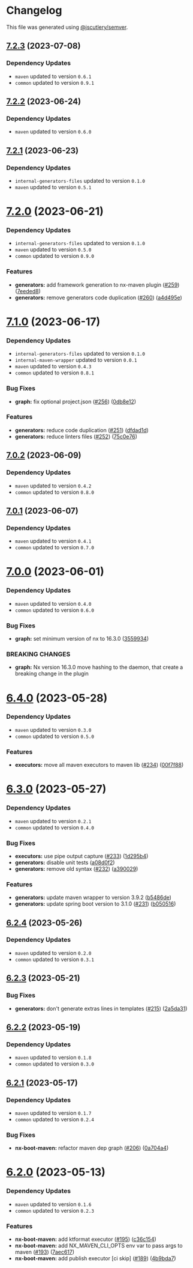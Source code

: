 # Changelog

This file was generated using [@jscutlery/semver](https://github.com/jscutlery/semver).

## [7.2.3](https://github.com/khalilou88/jnxplus/compare/nx-boot-maven-7.2.2...nx-boot-maven-7.2.3) (2023-07-08)

### Dependency Updates

* `maven` updated to version `0.6.1`
* `common` updated to version `0.9.1`


## [7.2.2](https://github.com/khalilou88/jnxplus/compare/nx-boot-maven-7.2.1...nx-boot-maven-7.2.2) (2023-06-24)

### Dependency Updates

* `maven` updated to version `0.6.0`


## [7.2.1](https://github.com/khalilou88/jnxplus/compare/nx-boot-maven-7.2.0...nx-boot-maven-7.2.1) (2023-06-23)

### Dependency Updates

* `internal-generators-files` updated to version `0.1.0`
* `maven` updated to version `0.5.1`


# [7.2.0](https://github.com/khalilou88/jnxplus/compare/nx-boot-maven-7.1.0...nx-boot-maven-7.2.0) (2023-06-21)

### Dependency Updates

* `internal-generators-files` updated to version `0.1.0`
* `maven` updated to version `0.5.0`
* `common` updated to version `0.9.0`

### Features

* **generators:** add framework generation to nx-maven plugin ([#259](https://github.com/khalilou88/jnxplus/issues/259)) ([7eeded8](https://github.com/khalilou88/jnxplus/commit/7eeded89e41c1feac148bf3cc119da30b42bc3df))
* **generators:** remove generators code duplication ([#260](https://github.com/khalilou88/jnxplus/issues/260)) ([a4d495e](https://github.com/khalilou88/jnxplus/commit/a4d495ed73a23dc2e146f798b29ac37383dbe923))



# [7.1.0](https://github.com/khalilou88/jnxplus/compare/nx-boot-maven-7.0.2...nx-boot-maven-7.1.0) (2023-06-17)

### Dependency Updates

* `internal-generators-files` updated to version `0.1.0`
* `internal-maven-wrapper` updated to version `0.0.1`
* `maven` updated to version `0.4.3`
* `common` updated to version `0.8.1`

### Bug Fixes

* **graph:** fix optional project.json ([#256](https://github.com/khalilou88/jnxplus/issues/256)) ([0db8e12](https://github.com/khalilou88/jnxplus/commit/0db8e12a1d7056d6423ae664ae70725099ad33bd))


### Features

* **generators:** reduce code duplication ([#251](https://github.com/khalilou88/jnxplus/issues/251)) ([dfdad1d](https://github.com/khalilou88/jnxplus/commit/dfdad1dfd2ef13303e1c12a4d824261d5bf407be))
* **generators:** reduce linters files ([#252](https://github.com/khalilou88/jnxplus/issues/252)) ([75c0e76](https://github.com/khalilou88/jnxplus/commit/75c0e769e7917ef91584b4f5dcb5efbff80da6c2))



## [7.0.2](https://github.com/khalilou88/jnxplus/compare/nx-boot-maven-7.0.1...nx-boot-maven-7.0.2) (2023-06-09)

### Dependency Updates

* `maven` updated to version `0.4.2`
* `common` updated to version `0.8.0`


## [7.0.1](https://github.com/khalilou88/jnxplus/compare/nx-boot-maven-7.0.0...nx-boot-maven-7.0.1) (2023-06-07)

### Dependency Updates

* `maven` updated to version `0.4.1`
* `common` updated to version `0.7.0`


# [7.0.0](https://github.com/khalilou88/jnxplus/compare/nx-boot-maven-6.4.0...nx-boot-maven-7.0.0) (2023-06-01)

### Dependency Updates

* `maven` updated to version `0.4.0`
* `common` updated to version `0.6.0`

### Bug Fixes

* **graph:** set minimum version of nx to 16.3.0 ([3559934](https://github.com/khalilou88/jnxplus/commit/355993462155a27ab620678b1fd358d2f4eed6de))


### BREAKING CHANGES

* **graph:** Nx version 16.3.0 move hashing to the daemon, that create a breaking change in the plugin



# [6.4.0](https://github.com/khalilou88/jnxplus/compare/nx-boot-maven-6.3.0...nx-boot-maven-6.4.0) (2023-05-28)

### Dependency Updates

* `maven` updated to version `0.3.0`
* `common` updated to version `0.5.0`

### Features

* **executors:** move all maven executors to maven lib ([#234](https://github.com/khalilou88/jnxplus/issues/234)) ([00f7f88](https://github.com/khalilou88/jnxplus/commit/00f7f88008637fd98d48402343ccb95878bc1182))



# [6.3.0](https://github.com/khalilou88/jnxplus/compare/nx-boot-maven-6.2.4...nx-boot-maven-6.3.0) (2023-05-27)

### Dependency Updates

* `maven` updated to version `0.2.1`
* `common` updated to version `0.4.0`

### Bug Fixes

* **executors:** use pipe output capture ([#233](https://github.com/khalilou88/jnxplus/issues/233)) ([1d295b4](https://github.com/khalilou88/jnxplus/commit/1d295b4548a2b2cbdeb4c7fbb5ceb4fb73a830d8))
* **generators:** disable unit tests ([a08d0f2](https://github.com/khalilou88/jnxplus/commit/a08d0f2cd396f6f7dddbb41e0bcd532a8a800778))
* **generators:** remove old syntax ([#232](https://github.com/khalilou88/jnxplus/issues/232)) ([a390029](https://github.com/khalilou88/jnxplus/commit/a39002963b2c66a1295fa42925b76994a24748c3))


### Features

* **generators:** update maven wrapper to version 3.9.2 ([b5486de](https://github.com/khalilou88/jnxplus/commit/b5486ded2f418a606d2f4ca957cbd97ed4956596))
* **generators:** update spring boot version to 3.1.0 ([#231](https://github.com/khalilou88/jnxplus/issues/231)) ([b050516](https://github.com/khalilou88/jnxplus/commit/b0505163fde06fbcf355a97a75e675c0c5fe8bc3))



## [6.2.4](https://github.com/khalilou88/jnxplus/compare/nx-boot-maven-6.2.3...nx-boot-maven-6.2.4) (2023-05-26)

### Dependency Updates

* `maven` updated to version `0.2.0`
* `common` updated to version `0.3.1`


## [6.2.3](https://github.com/khalilou88/jnxplus/compare/nx-boot-maven-6.2.2...nx-boot-maven-6.2.3) (2023-05-21)


### Bug Fixes

* **generators:** don't generate extras lines in templates ([#215](https://github.com/khalilou88/jnxplus/issues/215)) ([2a5da31](https://github.com/khalilou88/jnxplus/commit/2a5da31470aedb7658e9283555c89f1d28782e06))



## [6.2.2](https://github.com/khalilou88/jnxplus/compare/nx-boot-maven-6.2.1...nx-boot-maven-6.2.2) (2023-05-19)

### Dependency Updates

* `maven` updated to version `0.1.8`
* `common` updated to version `0.3.0`


## [6.2.1](https://github.com/khalilou88/jnxplus/compare/nx-boot-maven-6.2.0...nx-boot-maven-6.2.1) (2023-05-17)

### Dependency Updates

* `maven` updated to version `0.1.7`
* `common` updated to version `0.2.4`

### Bug Fixes

* **nx-boot-maven:** refactor maven dep graph ([#206](https://github.com/khalilou88/jnxplus/issues/206)) ([0a704a4](https://github.com/khalilou88/jnxplus/commit/0a704a4acbfa1db93a072b37a8c2db0e3ea275ce))



# [6.2.0](https://github.com/khalilou88/jnxplus/compare/nx-boot-maven-6.1.4...nx-boot-maven-6.2.0) (2023-05-13)

### Dependency Updates

- `maven` updated to version `0.1.6`
- `common` updated to version `0.2.3`

### Features

- **nx-boot-maven:** add ktformat executor ([#195](https://github.com/khalilou88/jnxplus/issues/195)) ([c36c154](https://github.com/khalilou88/jnxplus/commit/c36c154e02f4daf2f9d171e11512bd359b789b63))
- **nx-boot-maven:** add NX_MAVEN_CLI_OPTS env var to pass args to maven ([#193](https://github.com/khalilou88/jnxplus/issues/193)) ([7aec617](https://github.com/khalilou88/jnxplus/commit/7aec617eb23c1d8be4a96b7b0bef9a583082e75d))
- **nx-boot-maven:** add publish executor [ci skip] ([#189](https://github.com/khalilou88/jnxplus/issues/189)) ([4b9bda7](https://github.com/khalilou88/jnxplus/commit/4b9bda7e077c01914b785b78b107ae20c0829ab3))
